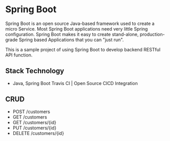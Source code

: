 # Spring Boot

Spring Boot is an open source Java-based framework used to create a micro Service. Most Spring Boot applications need very little Spring configuration. Spring Boot makes it easy to create stand-alone, production-grade Spring based Applications that you can "just run".

This is a sample project of using Spring Boot to develop backend RESTful API function.

## Stack Technology
* Java, Spring Boot
Travis CI | Open Source CICD Integration

## CRUD
* POST /customers
* GET /customers
* GET /customers/{id}
* PUT /customers/{id}
* DELETE /customers/{id}